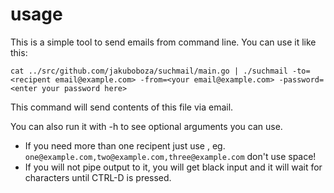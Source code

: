 # usage
This is a simple tool to send emails from command line. You can use it like this:

`cat ../src/github.com/jakuboboza/suchmail/main.go | ./suchmail -to=<recipent email@example.com> -from=<your email@example.com> -password=<enter your password here>`

This command will send contents of this file via email.

You can also run it with -h to see optional arguments you can use.

* If you need more than one recipent just use , eg. `one@example.com,two@example.com,three@example.com` don't use space!
* If you will not pipe output to it, you will get black input and it will wait for characters until CTRL-D is pressed.


